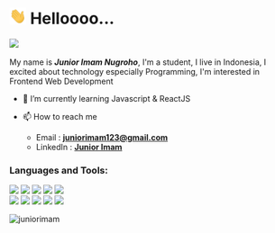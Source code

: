<h1 align="left"><img src="https://github.com/juniorimam/juniorimam/blob/6b35624df9ff582df56fefd556d843aed5202b07/hi.gif" width="30"> Helloooo...</h1>

![](https://komarev.com/ghpvc/?username=juniorimam&color=blue&style=for-the-badge)

<p>My name is <b><i>Junior Imam Nugroho</i></b>, I'm a student, I live in Indonesia, I excited about technology especially Programming, I'm interested in Frontend Web Development</p>

- 🌱 I’m currently learning Javascript & ReactJS

- 📫 How to reach me
  - Email : **juniorimam123@gmail.com**
  - LinkedIn : **[Junior Imam](https://www.linkedin.com/in/junior-imam/)**

<h3 align="left">Languages and Tools:</h3>
<p align="left">
  <img src="https://img.shields.io/badge/HTML5-E34F26?style=for-the-badge&logo=html5&logoColor=white">
  <img src="https://img.shields.io/badge/CSS3-1572B6?style=for-the-badge&logo=css3&logoColor=white">
  <img src="https://img.shields.io/badge/JavaScript-323330?style=for-the-badge&logo=javascript&logoColor=F7DF1E">
  <img src="https://img.shields.io/badge/react-%2320232a.svg?style=for-the-badge&logo=react&logoColor=%2361DAFB">
  <img src="https://img.shields.io/badge/TailwindCSS-%2320232a.svg?style=for-the-badge&logo=tailwindcss&logoColor=%2361DAFB"><br>
  <img src="https://img.shields.io/badge/npm-CB3837?style=for-the-badge&logo=npm&logoColor=white">
  <img src="https://img.shields.io/badge/GIT-E44C30?style=for-the-badge&logo=git&logoColor=white">
  <img src="https://img.shields.io/badge/GitHub-100000?style=for-the-badge&logo=github&logoColor=white">
  <img src="https://img.shields.io/badge/Visual_Studio_Code-0078D4?style=for-the-badge&logo=visual%20studio%20code&logoColor=white">
  <img src="https://img.shields.io/badge/Vercel-000?style=for-the-badge&logo=vercel&logoColor=white">
</p>

<p><img align="left" src="https://github-readme-stats.vercel.app/api/top-langs?username=juniorimam&show_icons=true&theme=dark&locale=en&layout=compact" alt="juniorimam" /></p>
